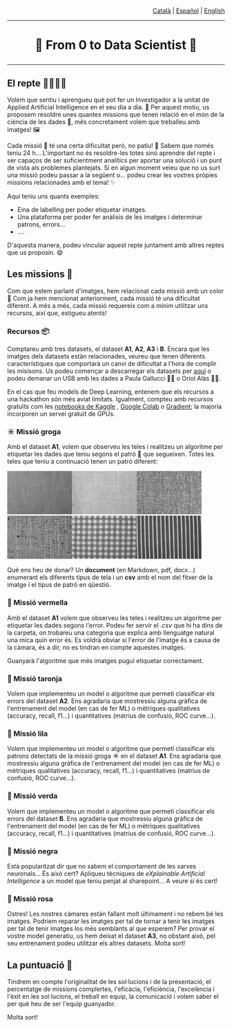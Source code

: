 <p align="right"><a href="https://github.com/Applied-Artificial-Intelligence-Eurecat/hackeps/blob/main/README.md">Català</a> | <a href="https://github.com/Applied-Artificial-Intelligence-Eurecat/hackeps/blob/main/README-es.md">Español</a> | <a href="https://github.com/Applied-Artificial-Intelligence-Eurecat/hackeps/blob/main/README-en.md">English</a></p>

-----

<h1 align="center">

   🚀 From 0 to Data Scientist 🔬

</h1>

-----

## El repte 👨‍🔬👩‍🔬

Volem que sentiu i aprengueu què pot fer un Investigador a la unitat de Applied Artificial Intelligence en el seu dia a
dia. 💼 Per aquest motiu, us proposem resoldre unes quantes missions que tenen relació en el món de la ciència de les
dades 🔎, més concretament volem que treballeu amb imatges! 🖼️

Cada missió 🚀 té una certa dificultat però, no patiu! 🥴 Sabem que només teniu 24 h... L'important no és resoldre-les
totes sinó aprendre del repte i ser capaços de ser suficientment analítics per aportar una solució i un punt de vista
als problemes plantejats. Si en algun moment veieu que no us surt una missió podeu passar a la següent o... podeu crear
les vostres pròpies missions relacionades amb el tema! ✨

Aquí teniu uns quants exemples:

* Eina de labelling per poder etiquetar imatges.
* Una plataforma per poder fer anàlisis de les imatges i determinar patrons, errors...
* ....

D'aquesta manera, podeu vincular aquest repte juntament amb altres reptes que us proposin. 😄

## Les missions 🎨

Com que estem parlant d'imatges, hem relacionat cada missió amb un color 🎨 Com ja hem mencionat anteriorment, cada
missió té una dificultat diferent. A més a més, cada missió requereix com a mínim utilitzar uns recursos, així que,
estigueu atents!

### Recursos 📦

Comptareu amb tres datasets, el dataset **A1**, **A2**, **A3** i  **B**. Encara que les imatges dels datasets estàn
relacionades, veureu que tenen diferents característiques que comportarà un canvi de dificultat a l'hora de complir les
misisons. Us podeu començar a descarregar els datasets per [aquí](README.md) o podeu demanar un USB amb les dades a
Paula Gallucci 👩‍🔬 o Oriol Alàs 👨‍🔬.

En el cas que feu models de Deep Learning, entenem que els recursos a una hackathon són més aviat limitats. Igualment,
compteu amb recursos gratuïts com les [notebooks de Kaggle](https://www.kaggle.com/docs/notebooks)
, [Google Colab](https://colab.research.google.com/notebooks/intro.ipynb)
o [Gradient](https://medium.com/@krantirk/run-deep-learning-notebooks-on-free-gpus-798eb0d71d65); la majoria incorporen
un servei gratuït de GPUs.

### ☀️ Missió groga

Amb el dataset **A1**, volem que observeu les teles i realitzeu un algoritme per etiquetar les dades que teniu segons el
patró 📁 que segueixen. Totes les teles que teniu a continuació tenen un patró diferent:

<img src="imgs\A\c1r1e0n1.png" height="100px"/><img src="imgs\A\c1r3e0n1.png" height="100px"/><img src="imgs\A\c2r2e0n1.png" height="100px"/><img src="imgs\A\c2r3e0n1.png" height="100px"/><img src="imgs\A\c3r1e0n1.png" height="100px"/><img src="imgs\A\c3r3e0n1.png" height="100px"/>

Què ens heu de donar? Un **document** (en Markdown, pdf, docx...) enumerant els diferents tipus de tela i un  **csv**
amb el nom del fitxer de la imatge i el tipus de patró en qüestió.

### 🍓 Missió vermella

Amb el dataset **A1** volem que observeu les teles i realitzeu un algoritme per etiquetar les dades segons l'error.
Podeu fer servir el *.csv* que hi ha dins de la carpeta, on trobareu una categoria que explica amb llenguatge natural
una mica quin error és. Es voldrà obviar si l'error de l'imatge és a causa de la càmara, és a dir, no es tindran en
compte aquestes imatges.

Guanyarà l'algoritme que més imatges pugui etiquetar correctament.

### 🍊 Missió taronja

Volem que implementeu un model o algoritme que permeti classificar els errors del dataset **A2**. Ens agradaria que
mostressiu alguna gràfica de l'entrenament del model (en cas de fer ML) o mètriques qualitatives (accuracy, recall,
f1...) i quantitatives (matrius de confusió, ROC curve...).

### 🍆 Missió lila

Volem que implementeu un model o algoritme que permeti classificar els patrons detectats de la missió groga ️☀️ en el
dataset **A1**. Ens agradaria que mostressiu alguna gràfica de l'entrenament del model (en cas de fer ML) o mètriques
qualitatives (accuracy, recall, f1...) i quantitatives (matrius de confusió, ROC curve...).

### 🍏 Missió verda

Volem que implementeu un model o algoritme que permeti classificar els errors del dataset **B**. Ens agradaria que
mostressiu alguna gràfica de l'entrenament del model (en cas de fer ML) o mètriques qualitatives (accuracy, recall,
f1...) i quantitatives (matrius de confusió, ROC curve...).

### 🏴 Missió negra

Està popularitzat dir que no sabem el comportament de les xarxes neuronals... És això cert? Apliqueu tècniques de
*eXplainable Artificial Intelligence* a un model que teniu penjat al sharepoint... A veure si és cert!

### 🌺 Missió rosa

Ostres! Les nostres càmares estàn fallant molt últimament i no rebem bé les imatges. Podriem reparar les imatges per tal
de tornar a tenir les imatges per tal de tenir imatges los més semblants al que esperem? Per provar el vostre model
generatiu, us hem deixat el dataset **A3**, no obstant això, pel seu entrenament podeu utilitzar els altres datasets.
Molta sort!

## La puntuació 👀

Tindrem en compte l'originalitat de les sol·lucions i de la presentació, el percentatge de missions complertes, l'eficàcia,
l'eficiència, l'excelència i l'èxit en les sol·lucions, el treball en equip, la comunicació i volem saber el per què heu
de ser l'equip guanyador.

Molta sort!
